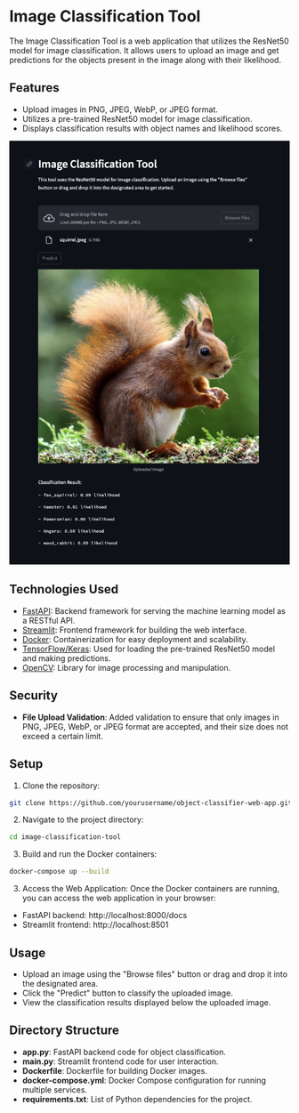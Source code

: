 # Image Classification Tool

The Image Classification Tool is a web application that utilizes the ResNet50 model for image classification. It allows users to upload an image and get predictions for the objects present in the image along with their likelihood.

## Features

- Upload images in PNG, JPEG, WebP, or JPEG format.
- Utilizes a pre-trained ResNet50 model for image classification.
- Displays classification results with object names and likelihood scores.

![Result](result.png)

## Technologies Used

- [FastAPI](https://fastapi.tiangolo.com/): Backend framework for serving the machine learning model as a RESTful API.
- [Streamlit](https://streamlit.io/): Frontend framework for building the web interface.
- [Docker](https://www.docker.com/): Containerization for easy deployment and scalability.
- [TensorFlow/Keras](https://www.tensorflow.org/): Used for loading the pre-trained ResNet50 model and making predictions.
- [OpenCV](https://opencv.org/): Library for image processing and manipulation.

## Security
- **File Upload Validation**: Added validation to ensure that only images in PNG, JPEG, WebP, or JPEG format are accepted, and their size does not exceed a certain limit.

## Setup

1. Clone the repository:
```bash
git clone https://github.com/yourusername/object-classifier-web-app.git
```

2. Navigate to the project directory:
```bash
cd image-classification-tool
```

3. Build and run the Docker containers:
```bash
docker-compose up --build
```

3. Access the Web Application: Once the Docker containers are running, you can access the web application in your browser:
- FastAPI backend: http://localhost:8000/docs
- Streamlit frontend: http://localhost:8501

## Usage

- Upload an image using the "Browse files" button or drag and drop it into the designated area.
- Click the "Predict" button to classify the uploaded image.
- View the classification results displayed below the uploaded image.

## Directory Structure

- **app.py**: FastAPI backend code for object classification.
- **main.py**: Streamlit frontend code for user interaction.
- **Dockerfile**: Dockerfile for building Docker images.
- **docker-compose.yml**: Docker Compose configuration for running multiple services.
- **requirements.txt**: List of Python dependencies for the project.